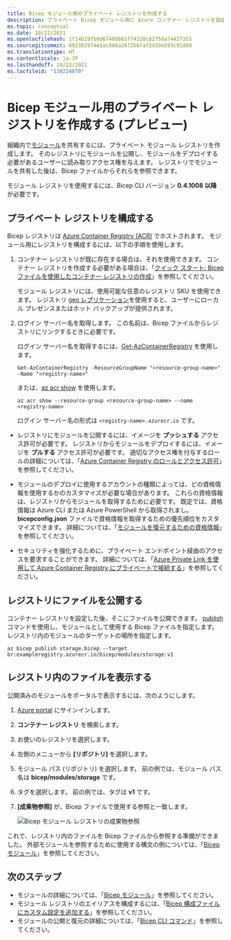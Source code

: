 ```yaml
---
title: Bicep モジュール用のプライベート レジストリを作成する
description: プライベート Bicep モジュール用に Azure コンテナー レジストリを設定する方法について説明します
ms.topic: conceptual
ms.date: 10/22/2021
ms.openlocfilehash: 1f14b29fb9d6740d661f74328c82758a74427355
ms.sourcegitcommit: 692382974e1ac868a2672b67af2d33e593c91d60
ms.translationtype: HT
ms.contentlocale: ja-JP
ms.lasthandoff: 10/22/2021
ms.locfileid: "130224070"
---
```

# <a name="create-private-registry-for-bicep-modules-preview"></a>Bicep モジュール用のプライベート レジストリを作成する (プレビュー)

組織内で[モジュール](modules.md)を共有するには、プライベート モジュール レジストリを作成します。 そのレジストリにモジュールを公開し、モジュールをデプロイする必要があるユーザーに読み取りアクセス権を与えます。 レジストリでモジュールを共有した後は、Bicep ファイルからそれらを参照できます。

モジュール レジストリを使用するには、Bicep CLI バージョン **0.4.1008 以降** が必要です。

## <a name="configure-private-registry"></a>プライベート レジストリを構成する

Bicep レジストリは [Azure Container Registry (ACR)](../../container-registry/container-registry-intro.md) でホストされます。 モジュール用にレジストリを構成するには、以下の手順を使用します。

1. コンテナー レジストリが既に存在する場合は、それを使用できます。 コンテナー レジストリを作成する必要がある場合は、「[クイック スタート: Bicep ファイルを使用したコンテナー レジストリの作成](../../container-registry/container-registry-get-started-bicep.md)」を参照してください。 

   モジュール レジストリには、使用可能な任意のレジストリ SKU を使用できます。 レジストリ [geo レプリケーション](../../container-registry/container-registry-geo-replication.md)を使用すると、ユーザーにローカル プレゼンスまたはホット バックアップが提供されます。

1. ログイン サーバー名を取得します。 この名前は、Bicep ファイルからレジストリにリンクするときに必要です。 

   ログイン サーバー名を取得するには、[Get-AzContainerRegistry](/powershell/module/az.containerregistry/get-azcontainerregistry) を使用します。

   ```azurepowershell
   Get-AzContainerRegistry -ResourceGroupName "<resource-group-name>" -Name "<registry-name>"
   ```

   または、[az acr show](/cli/azure/acr#az_acr_show) を使用します。

   ```azurecli
   az acr show --resource-group <resource-group-name> --name <registry-name>
   ```

   ログイン サーバー名の形式は `<registry-name>.azurecr.io` です。

- レジストリにモジュールを公開するには、イメージを **プッシュする** アクセス許可が必要です。 レジストリからモジュールをデプロイするには、イメージを **プルする** アクセス許可が必要です。 適切なアクセス権を付与するロールの詳細については、「[Azure Container Registry のロールとアクセス許可](../../container-registry/container-registry-roles.md)」を参照してください。

- モジュールのデプロイに使用するアカウントの種類によっては、どの資格情報を使用するかのカスタマイズが必要な場合があります。 これらの資格情報は、レジストリからモジュールを取得するために必要です。 既定では、資格情報は Azure CLI または Azure PowerShell から取得されまし。 **bicepconfig.json** ファイルで資格情報を取得するための優先順位をカスタマイズできます。 詳細については、「[モジュールを復元するための資格情報](bicep-config.md#credentials-for-restoring-modules)」を参照してください。

- セキュリティを強化するために、プライベート エンドポイント経由のアクセスを要求することができます。 詳細については、「[Azure Private Link を使用して Azure Container Registry にプライベートで接続する](../../container-registry/container-registry-private-link.md)」を参照してください。

## <a name="publish-files-to-registry"></a>レジストリにファイルを公開する

コンテナー レジストリを設定した後、そこにファイルを公開できます。 [publish](bicep-cli.md#publish) コマンドを使用し、モジュールとして使用する Bicep ファイルを指定します。 レジストリ内のモジュールのターゲットの場所を指定します。

```azurecli
az bicep publish storage.bicep --target br:exampleregistry.azurecr.io/bicep/modules/storage:v1
```

## <a name="view-files-in-registry"></a>レジストリ内のファイルを表示する

公開済みのモジュールをポータルで表示するには、次のようにします。

1. [Azure portal](https://portal.azure.com) にサインインします。
1. **コンテナー レジストリ** を検索します。
1. お使いのレジストリを選択します。
1. 左側のメニューから **[リポジトリ]** を選択します。
1. モジュール パス (リポジトリ) を選択します。  前の例では、モジュール パス名は **bicep/modules/storage** です。
1. タグを選択します。 前の例では、タグは **v1** です。
1. **[成果物参照]** が、Bicep ファイルで使用する参照と一致します。

   ![Bicep モジュール レジストリの成果物参照](./media/private-module-registry/bicep-module-registry-artifact-reference.png)

これで、レジストリ内のファイルを Bicep ファイルから参照する準備ができました。 外部モジュールを参照するために使用する構文の例については、「[Bicep モジュール](modules.md)」を参照してください。

## <a name="next-steps"></a>次のステップ

* モジュールの詳細については、「[Bicep モジュール](modules.md)」を参照してください。
* モジュール レジストリのエイリアスを構成するには、「[Bicep 構成ファイルにカスタム設定を追加する](bicep-config.md)」を参照してください。
* モジュールの公開と復元の詳細については、「[Bicep CLI コマンド](bicep-cli.md)」を参照してください。
